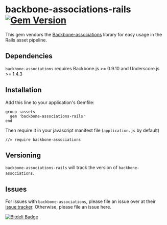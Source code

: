 # backbone-associations-rails [![Gem Version](https://badge.fury.io/rb/backbone-associations-rails.png)](http://badge.fury.io/rb/backbone-associations-rails)

This gem vendors the [Backbone-associations](https://github.com/dhruvaray/backbone-associations) library for easy usage in the Rails asset pipeline.

## Dependencies

```backbone-associations``` requires Backbone.js >= 0.9.10 and Underscore.js >= 1.4.3

## Installation

Add this line to your application's Gemfile:

    group :assets
      gem 'backbone-associations-rails'
    end

Then require it in your javascript manifest file (```application.js``` by default)

    //= require backbone-associations

## Versioning

```backbone-associations-rails``` will track the version of ```backbone-associations```.

## Issues
For issues with ```backbone-associations```, please file an issue over at their [issue tracker](https://github.com/dhruvaray/backbone-associations/issues). Otherwise, please file an issue here.


[![Bitdeli Badge](https://d2weczhvl823v0.cloudfront.net/wingrunr21/backbone-associations-rails/trend.png)](https://bitdeli.com/free "Bitdeli Badge")

